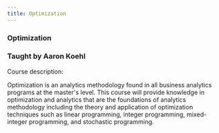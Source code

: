 ```yaml
---
title: Optimization
---
```


### Optimization
### Taught by Aaron Koehl

Course description:

Optimization is an analytics methodology found in all business analytics
programs at the master's level. This course will provide knowledge in
optimization and analytics that are the foundations of analytics methodology
including the theory and application of optimization techniques such as
linear programming, integer programming, mixed-integer programming, and
stochastic programming.